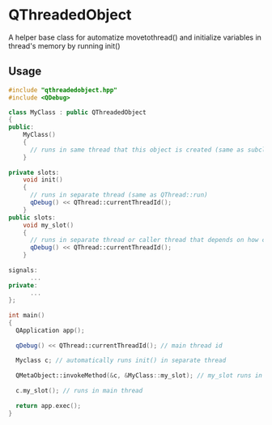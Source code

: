 # QThreadedObject
A helper base class for automatize movetothread() and initialize variables in thread's memory by running init()

## Usage
```C++
#include "qthreadedobject.hpp"
#include <QDebug>

class MyClass : public QThreadedObject
{
public:
    MyClass()
    {
      // runs in same thread that this object is created (same as subclassing qthread)
    }
    
private slots:
    void init()
    {
      // runs in separate thread (same as QThread::run)
      qDebug() << QThread::currentThreadId();
    }
public slots:
    void my_slot()
    {
      // runs in separate thread or caller thread that depends on how calling this slot (direct call from object might not run in a separate thread but signal slot or invokemethod calling runs in separate thread
      qDebug() << QThread::currentThreadId();
    }
    
signals:
      ...
private:
      ...
};
    
int main()
{
  QApplication app();
  
  qDebug() << QThread::currentThreadId(); // main thread id
  
  Myclass c; // automatically runs init() in separate thread
  
  QMetaObject::invokeMethod(&c, &MyClass::my_slot); // my_slot runs in separate thread
  
  c.my_slot(); // runs in main thread
  
  return app.exec();
}
```
    
    
    
    
    
    
    
